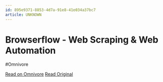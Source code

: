 ```yaml
---
id: 895e9371-8853-4d7a-91e8-41e034a37bc7
article: UNKNOWN
---
```


# Browserflow - Web Scraping & Web Automation
#Omnivore

[Read on Omnivore](https://omnivore.app/me/browserflow-web-scraping-web-automation-18d4979fc7c)
[Read Original](https://chromewebstore.google.com/detail/browserflow-web-scraping/hfjnppljknigdnnpocjjgdcfmnodoafe)

